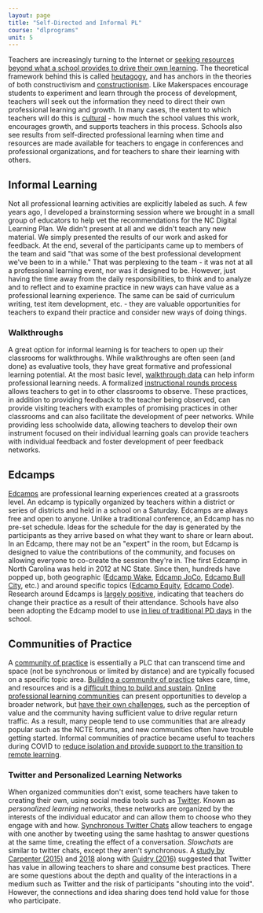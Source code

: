 ```yaml
---
layout: page
title: "Self-Directed and Informal PL"
course: "dlprograms"
unit: 5
---
```

Teachers are increasingly turning to the Internet or [seeking resources beyond what a school provides to drive their own learning][1]. The theoretical framework behind this is called [heutagogy][2], and has anchors in the theories of both constructivism and [constructionism][3]. Like Makerspaces encourage students to experiment and learn through the process of development, teachers will seek out the information they need to direct their own professional learning and growth. In many cases, the extent to which teachers will do this is [cultural][4] - how much the school values this work, encourages growth, and supports teachers in this process. Schools also see results from self-directed professional learning when time and resources are made available for teachers to engage in conferences and professional organizations, and for teachers to share their learning with others.

## Informal Learning
Not all professional learning activities are explicitly labeled as such. A few years ago, I developed a brainstorming session where we brought in a small group of educators to help vet the recommendations for the NC Digital Learning Plan. We didn't present at all and we didn't teach any new material. We simply presented the results of our work and asked for feedback. At the end, several of the participants came up to members of the team and said "that was some of the best professional development we've been to in a while." That was perplexing to the team - it was not at all a professional learning event, nor was it designed to be. However, just having the time away from the daily responsibilities, to think and to analyze and to reflect and to examine practice in new ways can have value as a professional learning experience. The same can be said of curriculum writing, test item development, etc. - they are valuable opportunities for teachers to expand their practice and consider new ways of doing things.  

### Walkthroughs
A great option for informal learning is for teachers to open up their classrooms for walkthroughs. While walkthroughs are often seen (and done) as evaluative tools, they have great formative and professional learning potential. At the most basic level, [walkthrough data][5] can help inform professional learning needs. A formalized [instructional rounds process][6] allows teachers to get in to other classrooms to observe. These practices, in addition to providing feedback to the teacher being observed, can provide visiting teachers with examples of promising practices in other classrooms and can also facilitate the development of peer networks. While providing less schoolwide data, allowing teachers to develop their own instrument focused on their individual learning goals can provide teachers with individual feedback and foster development of peer feedback networks.

## Edcamps
[Edcamps][7] are professional learning experiences created at a grassroots level. An edcamp is typically organized by teachers within a district or series of districts and held in a school on a Saturday. Edcamps are always free and open to anyone. Unlike a traditional conference, an Edcamp has no pre-set schedule. Ideas for the schedule for the day is generated by the participants as they arrive based on what they want to share or learn about. In an Edcamp, there may not be an "expert" in the room, but Edcamp is designed to value the contributions of the community, and focuses on allowing everyone to co-create the session they're in. The first Edcamp in North Carolina was held in 2012 at NC State. Since then, hundreds have popped up, both geographic ([Edcamp Wake][8], [Edcamp JoCo][9], [Edcamp Bull City][10], etc.) and around specific topics ([Edcamp Equity][11], [Edcamp Code][12]). Research around Edcamps is [largely positive][13], indicating that teachers do change their practice as a result of their attendance. Schools have also been adopting the Edcamp model to use [in lieu of traditional PD days][14] in the school.

## Communities of Practice
A [community of practice][15] is essentially a PLC that can transcend time and space (not be synchronous or limited by distance) and are typically focused on a specific topic area.  [Building a community of practice][16] takes care, time, and resources and is a [difficult thing to build and sustain][17]. [Online professional learning communities][18] can present opportunities to develop a broader network, but [have their own challenges][19], such as the perception of value and the community having sufficient value to drive regular return traffic. As a result, many people tend to use communities that are already popular such as the NCTE forums, and new communities often have trouble getting started. Informal communities of practice became useful to teachers during COVID to [reduce isolation and provide support to the transition to remote learning](https://www.ncbi.nlm.nih.gov/pmc/articles/PMC8012011/#b3-jmbe-22-44). 

### Twitter and Personalized Learning Networks
When organized communities don't exist, some teachers have taken to creating their own, using social media tools such as [Twitter][20]. Known as _personalized learning networks_, these networks are organized by the interests of the individual educator and can allow them to choose who they engage with and how. [Synchronous Twitter Chats][21] allow teachers to engage with one another by tweeting using the same hashtag to answer questions at the same time, creating the effect of a conversation. _Slowchats_ are similar to twitter chats, except they aren't synchronous. A [study by Carpenter (2015)][22] and [2018][23] along with [Guidry (2016)][24] suggested that Twitter has value in allowing teachers to share and consume best practices. There are some questions about the depth and quality of the interactions in a medium such as Twitter and the risk of participants "shouting into the void". However, the connections and idea sharing does tend hold value for those who participate.


[1]:	http://blog.tomorrow.org/2018/07/30/teachers-pd-what-teachers-need-what-districts-are-offering/
[2]:	https://ebookcentral.proquest.com/lib/ncsu/reader.action?docID=554635&ppg=176
[3]:	http://edutechwiki.unige.ch/en/Constructionism
[4]:	https://usergeneratededucation.wordpress.com/2013/11/11/teacher-agency-self-directed-professional-development/
[5]:	https://buildingrti.utexas.org/resource-pages/instructional-walkthrough-tools
[6]:	https://www.birdvilleschools.net/cms/lib/TX01000797/Centricity/Domain/3660/Learning%20From%20Instructional%20Rounds.pdf
[7]:	https://www.edcamp.org/
[8]:	https://sites.google.com/wcpss.net/edcampwake/home
[9]:	https://www.edcamp.org/content/edcamp-joco-2019
[10]:	https://sites.google.com/view/edcampbullcity/home
[11]:	https://www.edcamp.org/content/edcamp-equity-2020
[12]:	https://www.fi.ncsu.edu/event/edcampcode-beyond-the-hour-of-code-workshops-for-all-teachers/
[13]:	https://www.researchgate.net/publication/324864853_Educators'_perspectives_on_the_impact_of_Edcamp_unconference_professional_learning
[14]:	https://www.researchgate.net/publication/325758020_Educator_perceptions_of_district-mandated_Edcamp_unconferences
[15]:	https://wenger-trayner.com/introduction-to-communities-of-practice/
[16]:	https://secure.ncte.org/library/NCTEFiles/Resources/Journals/CC/0212nov2011/CC0212Policy.pdf
[17]:	https://books.google.com/books?id=m1xZuNq9RygC&printsec=frontcover#v=onepage&q&f=false
[18]:	https://elearnmag.acm.org/featured.cfm?aid=1806336
[19]:	https://tech.ed.gov/wp-content/uploads/2014/10/Exploratory-Research-on-Designing-Online-Communities-FINAL.pdf
[20]:	https://www.schrockguide.net/twitter-for-teachers.html
[21]:	https://raventools.com/blog/understanding-twitter-chats/
[22]:	file:///Users/mjsamber/Downloads/article_147418.pdf
[23]:	https://www.learntechlib.org/p/182834/
[24]:	https://www.igi-global.com/chapter/twitter-chat-as-an-informal-learning-tool/137240
